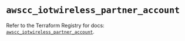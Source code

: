 # `awscc_iotwireless_partner_account`

Refer to the Terraform Registry for docs: [`awscc_iotwireless_partner_account`](https://registry.terraform.io/providers/hashicorp/awscc/0.70.0/docs/resources/iotwireless_partner_account).
